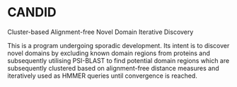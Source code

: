 # CANDID
Cluster-based Alignment-free Novel Domain Iterative Discovery

This is a program undergoing sporadic development. Its intent is to discover novel domains by excluding known domain regions from proteins and subsequently utilising PSI-BLAST to find potential domain regions which are subsequently clustered based on alignment-free distance measures and iteratively used as HMMER queries until convergence is reached.
